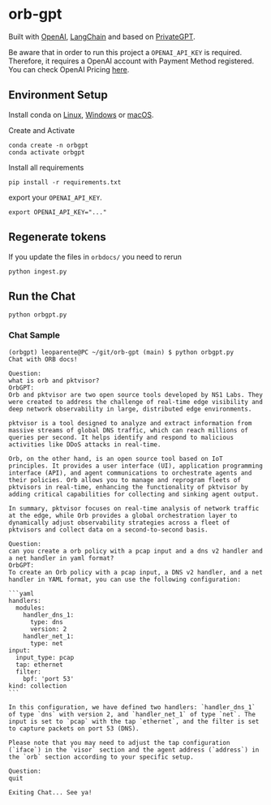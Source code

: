 # orb-gpt

Built with [OpenAI](https://github.com/openai/openai-python), [LangChain](https://github.com/langchain-ai/langchain) and based on [PrivateGPT](https://github.com/imartinez/privateGPT). 

Be aware that in order to run this project a `OPENAI_API_KEY` is required. Therefore, it requires a OpenAI account with Payment Method registered. You can check OpenAI Pricing [here](https://openai.com/pricing#language-models).
## Environment Setup

Install conda on [Linux](https://docs.conda.io/projects/conda/en/latest/user-guide/install/linux.html), [Windows](https://docs.conda.io/projects/conda/en/latest/user-guide/install/windows.html) or [macOS](https://docs.conda.io/projects/conda/en/latest/user-guide/install/macos.html).

Create and Activate
```shell
conda create -n orbgpt
conda activate orbgpt
```

Install all requirements
```shell
pip install -r requirements.txt
```

export your `OPENAI_API_KEY`.
```shell
export OPENAI_API_KEY="..."
```
## Regenerate tokens

If you update the files in `orbdocs/` you need to rerun
```shell
python ingest.py
```

## Run the Chat
```shell
python orbgpt.py
```


### Chat Sample
````
(orbgpt) leoparente@PC ~/git/orb-gpt (main) $ python orbgpt.py 
Chat with ORB docs!

Question:
what is orb and pktvisor?
OrbGPT:
Orb and pktvisor are two open source tools developed by NS1 Labs. They were created to address the challenge of real-time edge visibility and deep network observability in large, distributed edge environments.

pktvisor is a tool designed to analyze and extract information from massive streams of global DNS traffic, which can reach millions of queries per second. It helps identify and respond to malicious activities like DDoS attacks in real-time.

Orb, on the other hand, is an open source tool based on IoT principles. It provides a user interface (UI), application programming interface (API), and agent communications to orchestrate agents and their policies. Orb allows you to manage and reprogram fleets of pktvisors in real-time, enhancing the functionality of pktvisor by adding critical capabilities for collecting and sinking agent output.

In summary, pktvisor focuses on real-time analysis of network traffic at the edge, while Orb provides a global orchestration layer to dynamically adjust observability strategies across a fleet of pktvisors and collect data on a second-to-second basis.

Question:
can you create a orb policy with a pcap input and a dns v2 handler and a net handler in yaml format? 
OrbGPT:
To create an Orb policy with a pcap input, a DNS v2 handler, and a net handler in YAML format, you can use the following configuration:

```yaml
handlers:
  modules:
    handler_dns_1:
      type: dns
      version: 2
    handler_net_1:
      type: net
input:
  input_type: pcap
  tap: ethernet
  filter:
    bpf: 'port 53'
kind: collection
```

In this configuration, we have defined two handlers: `handler_dns_1` of type `dns` with version 2, and `handler_net_1` of type `net`. The input is set to `pcap` with the tap `ethernet`, and the filter is set to capture packets on port 53 (DNS).

Please note that you may need to adjust the tap configuration (`iface`) in the `visor` section and the agent address (`address`) in the `orb` section according to your specific setup.

Question:
quit

Exiting Chat... See ya!
````